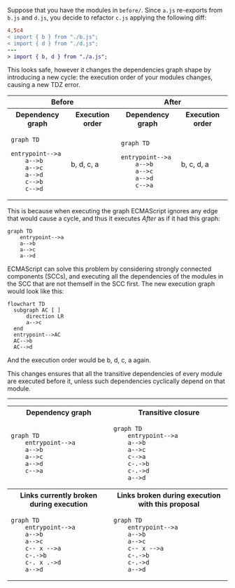 Suppose that you have the modules in `before/`. Since `a.js` re-exports from `b.js` and `d.js`, you decide to refactor `c.js` applying the following diff:

```diff
4,5c4
< import { b } from "./b.js";
< import { d } from "./d.js";
---
> import { b, d } from "./a.js";
```

This looks safe, however it changes the dependencies graph shape by introducing a new cycle: the execution order of your modules changes, causing a new TDZ error.

<table>
<tr><th colspan="2">Before</th><th colspan="2">After</th></tr>
<tr><th>Dependency graph</th><th>Execution order</th><th>Dependency graph</th><th>Execution order</th></tr>

<tr><td>

```mermaid
graph TD
    entrypoint-->a
    a-->b
    a-->c
    a-->d
    c-->b
    c-->d
```

</td><td>

b, d, c, a

</td><td>

```mermaid
graph TD
    entrypoint-->a
    a-->b
    a-->c
    a-->d
    c-->a
```

</td><td>

b, c, d, a

</td></tr>
</table>

This is because when executing the graph ECMAScript ignores any edge that would cause a cycle, and thus it executes _After_ as if it had this graph:

```mermaid
graph TD
    entrypoint-->a
    a-->b
    a-->c
    a-->d
```

ECMAScript can solve this problem by considering strongly connected components (SCCs), and executing all the dependencies of the modules in the SCC that are not themself in the SCC first. The new execution graph would look like this:

```mermaid
flowchart TD
  subgraph AC [ ]
      direction LR
      a-->c
  end
  entrypoint-->AC
  AC-->b
  AC-->d
```

And the execution order would be b, d, c, a again.

This changes ensures that all the transitive dependencies of every module are executed before it, unless such dependencies cyclically depend on that module.

---

<table>
<tr><th>Dependency graph</th><th>Transitive closure</th></tr>

<tr><td>

```mermaid
graph TD
    entrypoint-->a
    a-->b
    a-->c
    a-->d
    c-->a
```

</td><td>

```mermaid
graph TD
    entrypoint-->a
    a-->b
    a-->c
    c-->a
    c-.->b
    c-.->d
    a-->d
```

</td></tr>

<tr><th>Links currently broken during execution</th><th>Links broken during execution with this proposal</th></tr>

<tr><td>

```mermaid
graph TD
    entrypoint-->a
    a-->b
    a-->c
    c-- x -->a
    c-.->b
    c-. x .->d
    a-->d
```

</td><td>

```mermaid
graph TD
    entrypoint-->a
    a-->b
    a-->c
    c-- x -->a
    c-.->b
    c-.->d
    a-->d
```

</td></tr>
</table>
